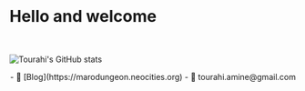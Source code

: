 <br>

<h1 align="left">Hello and welcome</h1>

<br>

![Tourahi's GitHub stats](https://github-readme-stats.vercel.app/api?username=Tourahi&show_icons=true&theme=dark)
<div style="display: flex; justify-content: space-around">
-  📕 [Blog](https://marodungeon.neocities.org)
-  📧 tourahi.amine@gmail.com
</div>

